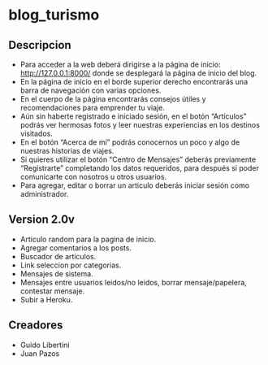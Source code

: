 # blog_turismo

## Descripcion
- Para acceder a la web deberá dirigirse a la página de inicio: http://127.0.0.1:8000/ donde se desplegará la página de inicio del blog.
- En la página de inicio en el borde superior derecho encontrarás una barra de navegación con varias opciones.
- En el cuerpo de la página encontrarás consejos útiles y recomendaciones para emprender tu viaje.
- Aún sin haberte registrado e iniciado sesión, en el botón “Artículos” podrás ver hermosas fotos y leer nuestras experiencias en los destinos visitados.
- En el botón “Acerca de mí” podrás conocernos un poco y algo de nuestras historias de viajes.
- Si quieres utilizar el botón “Centro de Mensajes” deberás previamente “Registrarte” completando los datos requeridos, para después sí poder comunicarte con nosotros u otros usuarios.
- Para agregar, editar o borrar un articulo deberás iniciar sesión como administrador.

## Version 2.0v
- Articulo random para la pagina de inicio.
-	Agregar comentarios a los posts.
-	Buscador de articulos.
-	Link seleccion por categorias.
-	Mensajes de sistema.
-	Mensajes entre usuarios leidos/no leidos, borrar mensaje/papelera, contestar mensaje.
-	Subir a Heroku.

## Creadores
-	Guido Libertini
-	Juan Pazos
